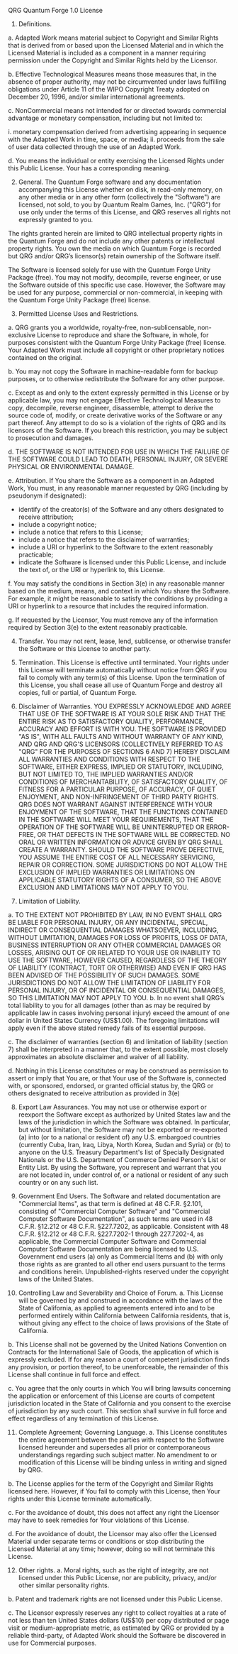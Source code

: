 QRG Quantum Forge 1.0 License

1. Definitions.

a. Adapted Work means material subject to Copyright and Similar Rights that is derived from or based upon the Licensed Material and in which the Licensed Material is included as a component in a manner requiring permission under the Copyright and Similar Rights held by the Licensor.

b. Effective Technological Measures means those measures that, in the absence of proper authority, may not be circumvented under laws fulfilling obligations under Article 11 of the WIPO Copyright Treaty adopted on December 20, 1996, and/or similar international agreements.

c. NonCommercial means not intended for or directed towards commercial advantage or monetary compensation, including but not limited to:


i. monetary compensation derived from advertising appearing in sequence with the Adapted Work in time, space, or media;
ii. proceeds from the sale of user data collected through the use of an Adapted Work.

d. You means the individual or entity exercising the Licensed Rights under this Public License. Your has a corresponding meaning.

2. General. The Quantum Forge software and any documentation accompanying this License whether on disk, in read-only memory, on any other media or in any other form (collectively the "Software") are licensed, not sold, to you by Quantum Realm Games, Inc. ("QRG") for use only under the terms of this License, and QRG reserves all rights not expressly granted to you.

The rights granted herein are limited to QRG intellectual property rights in the Quantum Forge and do not include any other patents or intellectual property rights. You own the media on which Quantum Forge is recorded but QRG and/or QRG’s licensor(s) retain ownership of the Software itself.

The Software is licensed solely for use with the Quantum Forge Unity Package (free). You may not modify, decompile, reverse engineer, or use the Software outside of this specific use case. However, the Software may be used for any purpose, commercial or non-commercial, in keeping with the Quantum Forge Unity Package (free) license.

3. Permitted License Uses and Restrictions.

a. QRG grants you a worldwide, royalty-free, non-sublicensable, non-exclusive License to reproduce and share the Software, in whole, for purposes consistent with the Quantum Forge Unity Package (free) license. Your Adapted Work must include all copyright or other proprietary notices contained on the original.

b. You may not copy the Software in machine-readable form for backup purposes, or to otherwise redistribute the Software for any other purpose.

c. Except as and only to the extent expressly permitted in this License or by applicable law, you may not engage Effective Technological Measures to copy, decompile, reverse engineer, disassemble, attempt to derive the source code of, modify, or create derivative works of the Software or any part thereof. Any attempt to do so is a violation of the rights of QRG and its licensors of the Software. If you breach this restriction, you may be subject to prosecution and damages.

d. THE SOFTWARE IS NOT INTENDED FOR USE IN WHICH THE FAILURE OF THE SOFTWARE COULD LEAD TO DEATH, PERSONAL INJURY, OR SEVERE PHYSICAL OR ENVIRONMENTAL DAMAGE.

e. Attribution. If You share the Software as a component in an Adapted Work, You must, in any reasonable manner requested by QRG (including by pseudonym if designated):
 - identify of the creator(s) of the Software and any others designated to receive attribution;
 - include a copyright notice;
 - include a notice that refers to this License;
 - include a notice that refers to the disclaimer of warranties;
 - include a URI or hyperlink to the Software to the extent reasonably practicable;
 - indicate the Software is licensed under this Public License, and include the text of, or the URI or hyperlink to, this License.

f. You may satisfy the conditions in Section 3(e) in any reasonable manner based on the medium, means, and context in which You share the Software. For example, it might be reasonable to satisfy the conditions by providing a URI or hyperlink to a resource that includes the required information.

g. If requested by the Licensor, You must remove any of the information required by Section 3(e) to the extent reasonably practicable.

4. Transfer. You may not rent, lease, lend, sublicense, or otherwise transfer the Software or this License to another party.

5. Termination. This License is effective until terminated. Your rights under this License will terminate automatically without notice from QRG if you fail to comply with any term(s) of this License. Upon the termination of this License, you shall cease all use of Quantum Forge and destroy all copies, full or partial, of Quantum Forge. 

6. Disclaimer of Warranties. YOU EXPRESSLY ACKNOWLEDGE AND AGREE THAT USE OF THE SOFTWARE IS AT YOUR SOLE RISK AND THAT THE ENTIRE RISK AS TO SATISFACTORY QUALITY, PERFORMANCE, ACCURACY AND EFFORT IS WITH YOU. THE SOFTWARE IS PROVIDED "AS IS", WITH ALL FAULTS AND WITHOUT WARRANTY OF ANY KIND, AND QRG AND QRG'S LICENSORS (COLLECTIVELY REFERRED TO AS "QRG" FOR THE PURPOSES OF SECTIONS 6 AND 7) HEREBY DISCLAIM ALL WARRANTIES AND CONDITIONS WITH RESPECT TO THE SOFTWARE, EITHER EXPRESS, IMPLIED OR STATUTORY, INCLUDING, BUT NOT LIMITED TO, THE IMPLIED WARRANTIES AND/OR CONDITIONS OF MERCHANTABILITY, OF SATISFACTORY QUALITY, OF FITNESS FOR A PARTICULAR PURPOSE, OF ACCURACY, OF QUIET ENJOYMENT, AND NON-INFRINGEMENT OF THIRD PARTY RIGHTS. QRG DOES NOT WARRANT AGAINST INTERFERENCE WITH YOUR ENJOYMENT OF THE SOFTWARE, THAT THE FUNCTIONS CONTAINED IN THE SOFTWARE WILL MEET YOUR REQUIREMENTS, THAT THE OPERATION OF THE SOFTWARE WILL BE UNINTERRUPTED OR ERROR-FREE, OR THAT DEFECTS IN THE SOFTWARE WILL BE CORRECTED. NO ORAL OR WRITTEN INFORMATION OR ADVICE GIVEN BY QRG SHALL CREATE A WARRANTY. SHOULD THE SOFTWARE PROVE DEFECTIVE, YOU ASSUME THE ENTIRE COST OF ALL NECESSARY SERVICING, REPAIR OR CORRECTION. SOME JURISDICTIONS DO NOT ALLOW THE EXCLUSION OF IMPLIED WARRANTIES OR LIMITATIONS ON APPLICABLE STATUTORY RIGHTS OF A CONSUMER, SO THE ABOVE EXCLUSION AND LIMITATIONS MAY NOT APPLY TO YOU.

7. Limitation of Liability. 

a. TO THE EXTENT NOT PROHIBITED BY LAW, IN NO EVENT SHALL QRG BE LIABLE FOR PERSONAL INJURY, OR ANY INCIDENTAL, SPECIAL, INDIRECT OR CONSEQUENTIAL DAMAGES WHATSOEVER, INCLUDING, WITHOUT LIMITATION, DAMAGES FOR LOSS OF PROFITS, LOSS OF DATA, BUSINESS INTERRUPTION OR ANY OTHER COMMERCIAL DAMAGES OR LOSSES, ARISING OUT OF OR RELATED TO YOUR USE OR INABILITY TO USE THE SOFTWARE, HOWEVER CAUSED, REGARDLESS OF THE THEORY OF LIABILITY (CONTRACT, TORT OR OTHERWISE) AND EVEN IF QRG HAS BEEN ADVISED OF THE POSSIBILITY OF SUCH DAMAGES. SOME JURISDICTIONS DO NOT ALLOW THE LIMITATION OF LIABILITY FOR PERSONAL INJURY, OR OF INCIDENTAL OR CONSEQUENTIAL DAMAGES, SO THIS LIMITATION MAY NOT APPLY TO YOU. 
b. In no event shall QRG’s total liability to you for all damages (other than as may be required by applicable law in cases involving personal injury) exceed the amount of one dollar in United States Currency (US$1.00). The foregoing limitations will apply even if the above stated remedy fails of its essential purpose.

c. The disclaimer of warranties (section 6) and limitation of liability (section 7) shall be interpreted in a manner that, to the extent possible, most closely approximates an absolute disclaimer and waiver of all liability.

d. Nothing in this License constitutes or may be construed as permission to assert or imply that You are, or that Your use of the Software is, connected with, or sponsored, endorsed, or granted official status by, the QRG or others designated to receive attribution as provided in 3(e)

8. Export Law Assurances. You may not use or otherwise export or reexport the Software except as authorized by United States law and the laws of the jurisdiction in which the Software was obtained. In particular, but without limitation, the Software may not be exported or re-exported (a) into (or to a national or resident of) any U.S. embargoed countries (currently Cuba, Iran, Iraq, Libya, North Korea, Sudan and Syria) or (b) to anyone on the U.S. Treasury Department's list of Specially Designated Nationals or the U.S. Department of Commerce Denied Person's List or Entity List. By using the Software, you represent and warrant that you are not located in, under control of, or a national or resident of any such country or on any such list.

9. Government End Users. The Software and related documentation are "Commercial Items", as that term is defined at 48 C.F.R. §2.101, consisting of "Commercial Computer Software" and "Commercial Computer Software Documentation", as such terms are used in 48 C.F.R. §12.212 or 48 C.F.R. §227.7202, as applicable. Consistent with 48 C.F.R. §12.212 or 48 C.F.R. §227.7202-1 through 227.7202-4, as applicable, the Commercial Computer Software and Commercial Computer Software Documentation are being licensed to U.S. Government end users (a) only as Commercial Items and (b) with only those rights as are granted to all other end users pursuant to the terms and conditions herein. Unpublished-rights reserved under the copyright laws of the United States.

10. Controlling Law and Severability and Choice of Forum. 
a. This License will be governed by and construed in accordance with the laws of the State of California, as applied to agreements entered into and to be performed entirely within California between California residents, that is, without giving any effect to the choice of laws provisions of the State of California. 

b. This License shall not be governed by the United Nations Convention on Contracts for the International Sale of Goods, the application of which is expressly excluded. If for any reason a court of competent jurisdiction finds any provision, or portion thereof, to be unenforceable, the remainder of this License shall continue in full force and effect. 

c. You agree that the only courts in which You will bring lawsuits concerning the application or enforcement of this License are courts of competent jurisdiction located in the State of California and you consent to the exercise of jurisdiction by any such court. This section shall survive in full force and effect regardless of any termination of this License.

11. Complete Agreement; Governing Language. 
a. This License constitutes the entire agreement between the parties with respect to the Software licensed hereunder and supersedes all prior or contemporaneous understandings regarding such subject matter. No amendment to or modification of this License will be binding unless in writing and signed by QRG.

b. The License applies for the term of the Copyright and Similar Rights licensed here. However, if You fail to comply with this License, then Your rights under this License terminate automatically.

c. For the avoidance of doubt, this does not affect any right the Licensor may have to seek remedies for Your violations of this License.

d. For the avoidance of doubt, the Licensor may also offer the Licensed Material under separate terms or conditions or stop distributing the Licensed Material at any time; however, doing so will not terminate this License.

12. Other rights. 
a. Moral rights, such as the right of integrity, are not licensed under this Public License, nor are publicity, privacy, and/or other similar personality rights.

b. Patent and trademark rights are not licensed under this Public License.

c. The Licensor expressly reserves any right to collect royalties at a rate of not less than ten United States dollars (US$10) per copy distributed or page visit or medium-appropriate metric, as estimated by QRG or provided by a reliable third-party, of Adapted Work should the Software be discovered in use for Commercial purposes.
